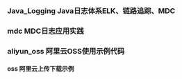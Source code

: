 
### Java_Logging Java日志体系ELK、链路追踪、MDC
### mdc  MDC日志应用实践


### aliyun_oss 阿里云OSS使用示例代码
#### oss 阿里云上传下载示例



